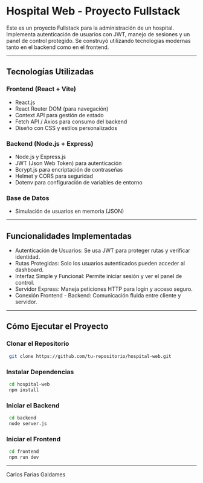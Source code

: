 # Hospital Web - Proyecto Fullstack

Este es un proyecto Fullstack para la administración de un hospital. Implementa autenticación de usuarios con JWT, manejo de sesiones y un panel de control protegido. Se construyó utilizando tecnologías modernas tanto en el backend como en el frontend.

---

## Tecnologías Utilizadas

### Frontend (React + Vite)

- React.js
- React Router DOM (para navegación)
- Context API para gestión de estado
- Fetch API / Axios para consumo del backend
- Diseño con CSS y estilos personalizados

### Backend (Node.js + Express)

- Node.js y Express.js
- JWT (Json Web Token) para autenticación
- Bcrypt.js para encriptación de contraseñas
- Helmet y CORS para seguridad
- Dotenv para configuración de variables de entorno

### Base de Datos

- Simulación de usuarios en memoria (JSON)

---

## Funcionalidades Implementadas

- Autenticación de Usuarios: Se usa JWT para proteger rutas y verificar identidad.
- Rutas Protegidas: Solo los usuarios autenticados pueden acceder al dashboard.
- Interfaz Simple y Funcional: Permite iniciar sesión y ver el panel de control.
- Servidor Express: Maneja peticiones HTTP para login y acceso seguro.
- Conexión Frontend - Backend: Comunicación fluida entre cliente y servidor.

---

## Cómo Ejecutar el Proyecto

### Clonar el Repositorio

```bash
 git clone https://github.com/tu-repositorio/hospital-web.git
```

### Instalar Dependencias

```bash
 cd hospital-web
 npm install
```

### Iniciar el Backend

```bash
 cd backend
 node server.js
```

### Iniciar el Frontend

```bash
 cd frontend
 npm run dev
```

---
Carlos Farias Galdames
